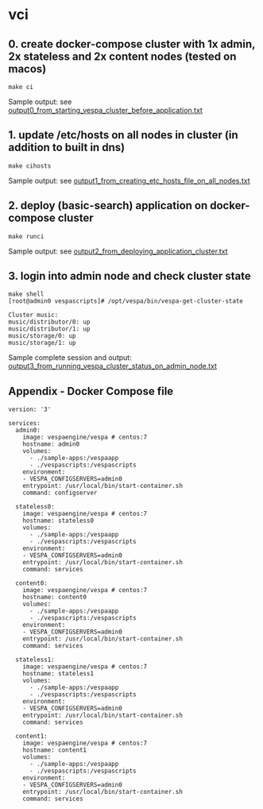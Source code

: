 # vci

## 0. create docker-compose cluster with 1x admin, 2x stateless and 2x content nodes (tested on macos)

```
make ci
```

Sample output: see [output0_from_starting_vespa_cluster_before_application.txt](output0_from_starting_vespa_cluster_before_application.txt)


## 1. update /etc/hosts on all nodes in cluster (in addition to built in dns)
```
make cihosts
```

Sample output: see [output1_from_creating_etc_hosts_file_on_all_nodes.txt](output1_from_creating_etc_hosts_file_on_all_nodes.txt)

## 2. deploy (basic-search) application on docker-compose cluster 
```
make runci
```

Sample output: see [output2_from_deploying_application_cluster.txt](1_from_creating_etc_hosts_file_on_all_nodes.txt)

## 3. login into admin node and check cluster state
```
make shell
[root@admin0 vespascripts]# /opt/vespa/bin/vespa-get-cluster-state 

Cluster music:
music/distributor/0: up
music/distributor/1: up
music/storage/0: up
music/storage/1: up
```

Sample complete session and output: [output3_from_running_vespa_cluster_status_on_admin_node.txt](0_from_starting_vespa_cluster_before_application.txt)

## Appendix - Docker Compose file 
```
version: '3'

services:
  admin0:
    image: vespaengine/vespa # centos:7
    hostname: admin0
    volumes:
      - ./sample-apps:/vespaapp
      - ./vespascripts:/vespascripts
    environment:
    - VESPA_CONFIGSERVERS=admin0
    entrypoint: /usr/local/bin/start-container.sh
    command: configserver 

  stateless0:
    image: vespaengine/vespa # centos:7
    hostname: stateless0
    volumes:
      - ./sample-apps:/vespaapp
      - ./vespascripts:/vespascripts
    environment:
    - VESPA_CONFIGSERVERS=admin0
    entrypoint: /usr/local/bin/start-container.sh
    command: services

  content0:
    image: vespaengine/vespa # centos:7
    hostname: content0
    volumes:
      - ./sample-apps:/vespaapp
      - ./vespascripts:/vespascripts
    environment:
    - VESPA_CONFIGSERVERS=admin0
    entrypoint: /usr/local/bin/start-container.sh
    command: services

  stateless1:
    image: vespaengine/vespa # centos:7
    hostname: stateless1
    volumes:
      - ./sample-apps:/vespaapp
      - ./vespascripts:/vespascripts
    environment:
    - VESPA_CONFIGSERVERS=admin0
    entrypoint: /usr/local/bin/start-container.sh
    command: services

  content1:
    image: vespaengine/vespa # centos:7
    hostname: content1
    volumes:
      - ./sample-apps:/vespaapp
      - ./vespascripts:/vespascripts
    environment:
    - VESPA_CONFIGSERVERS=admin0
    entrypoint: /usr/local/bin/start-container.sh
    command: services
```


